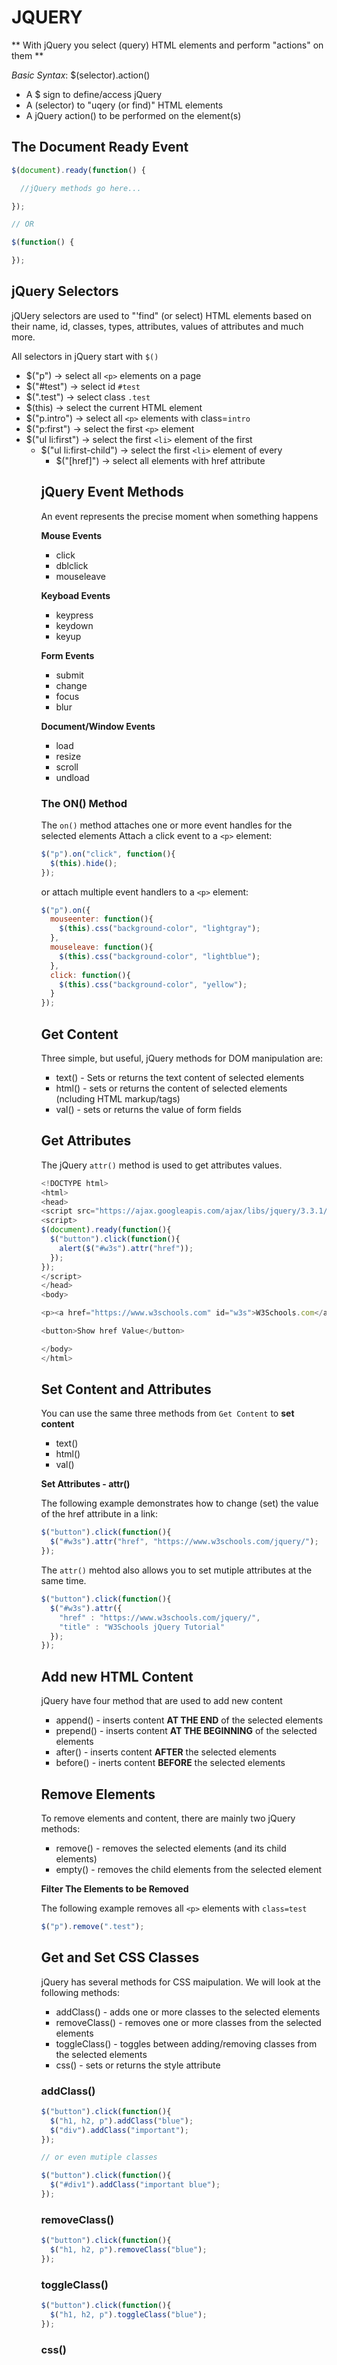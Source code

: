 # JQUERY

** With jQuery you select (query) HTML elements and perform "actions" on them **

*Basic Syntax*: $(selector).action()

* A $ sign to define/access jQuery
* A (selector) to "uqery (or find)" HTML elements
* A jQuery action() to be performed on the element(s)

## The Document Ready Event

```javascript
$(document).ready(function() {

  //jQuery methods go here...

});

// OR

$(function() {

});
```
## jQuery Selectors

jQUery selectors are used to "'find" (or select) HTML elements based on their name, id, classes, types, attributes, values of attributes and much more.

All selectors in jQuery start with `$()`

* $("p") -> select all `<p>` elements on a page
* $("#test") -> select id `#test`
* $(".test") -> select class `.test`
* $(this) -> select the current HTML element
* $("p.intro") -> select all `<p>` elements with class=`intro`
* $("p:first") -> select the first `<p>` element
* $("ul li:first") -> select the first `<li>` element of the first <ul>
* $("ul li:first-child") -> select the first `<li>` element of every <ul>
* $("[href]") -> select all elements with href attribute

## jQuery Event Methods

An event represents the precise moment when something happens

**Mouse Events**
* click
* dblclick
* mouseleave

**Keyboad Events**
* keypress
* keydown
* keyup

**Form Events**
* submit
* change
* focus
* blur

**Document/Window Events**
* load
* resize
* scroll
* undload

### The ON() Method

The `on()` method attaches one or more event handles for the selected elements
Attach a click event to a `<p>` element:

```javascript
$("p").on("click", function(){
  $(this).hide();
});
```

or attach multiple event handlers to a `<p>` element:

```javascript
$("p").on({
  mouseenter: function(){
    $(this).css("background-color", "lightgray");
  },
  mouseleave: function(){
    $(this).css("background-color", "lightblue");
  },
  click: function(){
    $(this).css("background-color", "yellow");
  }
});
```

## Get Content

Three simple, but useful, jQuery methods for DOM manipulation are:

* text() - Sets or returns the text content of selected elements
* html() - sets or returns the content of selected elements (ncluding HTML markup/tags)
* val() - sets or returns the value of form fields

## Get Attributes

The jQuery `attr()` method is used to get attributes values.

```javascript
<!DOCTYPE html>
<html>
<head>
<script src="https://ajax.googleapis.com/ajax/libs/jquery/3.3.1/jquery.min.js"></script>
<script>
$(document).ready(function(){
  $("button").click(function(){
    alert($("#w3s").attr("href"));
  });
});
</script>
</head>
<body>

<p><a href="https://www.w3schools.com" id="w3s">W3Schools.com</a></p>

<button>Show href Value</button>

</body>
</html>
```

## Set Content and Attributes

You can use the same three methods from `Get Content` to **set content**

* text()
* html()
* val()

**Set Attributes - attr()**

The following example demonstrates how to change (set) the value of the href attribute in a link:

```javascript
$("button").click(function(){
  $("#w3s").attr("href", "https://www.w3schools.com/jquery/");
});
```

The `attr()` mehtod also allows you to set mutiple attributes at the same time.

```javascript
$("button").click(function(){
  $("#w3s").attr({
    "href" : "https://www.w3schools.com/jquery/",
    "title" : "W3Schools jQuery Tutorial"
  });
});
```

## Add new HTML Content

jQuery have four method that are used to add new content

* append() - inserts content **AT THE END** of the selected elements
* prepend() - inserts content **AT THE BEGINNING** of the selected elements
* after() - inserts content **AFTER** the selected elements
* before() - inerts content **BEFORE** the selected elements

## Remove Elements

To remove elements and content, there are mainly two jQuery methods:

* remove() - removes the selected elements (and its child elements)
* empty() - removes the child elements from the selected element

**Filter The Elements to be Removed**

The following example removes all `<p>` elements with `class=test`

```javascript
$("p").remove(".test");
````

## Get and Set CSS Classes

jQuery has several methods for CSS maipulation. We will look at the following methods:

* addClass() - adds one or more classes to the selected elements
* removeClass() - removes one or more classes from the selected elements
* toggleClass() - toggles between adding/removing classes from the selected elements
* css() - sets or returns the style attribute


### addClass()

```javascript
$("button").click(function(){
  $("h1, h2, p").addClass("blue");
  $("div").addClass("important");
});

// or even mutiple classes

$("button").click(function(){
  $("#div1").addClass("important blue");
});
```

### removeClass()

```javascript
$("button").click(function(){
  $("h1, h2, p").removeClass("blue");
});
```

### toggleClass()

```javascript
$("button").click(function(){
  $("h1, h2, p").toggleClass("blue");
});
```

### css()

